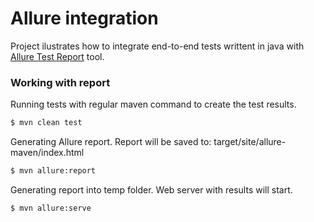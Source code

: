 # Allure integration



Project ilustrates how to integrate end-to-end tests writtent in java with [Allure Test Report](http://allure.qatools.ru/)  tool.


### Working with report

Running tests with regular maven command to create the test results.

```sh
$ mvn clean test
```

Generating Allure report. Report will be saved to: target/site/allure-maven/index.html

```sh
$ mvn allure:report
```
Generating report into temp folder. Web server with results will start.

```sh
$ mvn allure:serve
```


